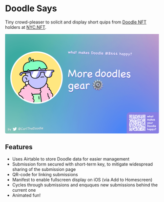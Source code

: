 # Doodle Says

Tiny crowd-pleaser to solicit and display short quips from [Doodle NFT](https://doodles.app/) holders at [NYC.NFT](http://www.nft.nyc/).

![](preview.png)

## Features
- Uses Airtable to store Doodle data for easier management
- Submission form secured with short-term key, to mitigate widespread sharing of the submission page
- QR-code for linking submissions
- Manifest to enable fullscreen display on iOS (via Add to Homescreen)
- Cycles through submissions and enquques new submissions behind the current one
- Animated fun!